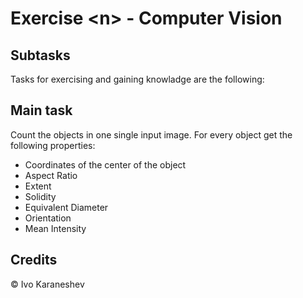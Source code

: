 # Exercise \<n> - Computer Vision

## Subtasks

Tasks for exercising and gaining knowladge are the following:

## Main task

Count the objects in one single input image. For every object get the following properties:

* Coordinates of the center of the object
* Aspect Ratio
* Extent
* Solidity
* Equivalent Diameter
* Orientation
* Mean Intensity  

## Credits

©️ Ivo Karaneshev
